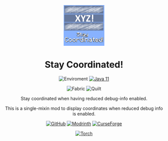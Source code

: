 <center><div align="center">

![](https://raw.githubusercontent.com/mooziii/stay-coordinated/master/src/main/resources/assets/staycoordinated/icon_small.png)

# Stay Coordinated!

![Enviroment](https://img.shields.io/badge/Enviroment-Client-purple)
[![Java 11](https://img.shields.io/badge/Language-Java%2011-9B599A.svg?color=orange)](https://www.oracle.com/news/announcement/oracle-releases-java-17-2021-09-14)

![Fabric](https://cdn.jsdelivr.net/npm/@intergrav/devins-badges@3/assets/cozy-minimal/supported/fabric_64h.png)
![Quilt](https://cdn.jsdelivr.net/npm/@intergrav/devins-badges@3/assets/cozy-minimal/supported/quilt_64h.png)


Stay coordinated when having reduced debug-info enabled.

This is a single-mixin mod to display coordinates when reduced debug info is enabled.

[![GitHub](https://cdn.jsdelivr.net/npm/@intergrav/devins-badges@3/assets/cozy/available/github_vector.svg)](https://github.com/mooziii/stay-coordinated)
[![Modrinth](https://cdn.jsdelivr.net/npm/@intergrav/devins-badges@3/assets/cozy/available/modrinth_vector.svg)](https://modrinth.com/mod/stay-coordinated)
[![CurseForge](https://cdn.jsdelivr.net/npm/@intergrav/devins-badges@3/assets/cozy/available/curseforge_vector.svg)](https://www.urbandictionary.com/define.php?term=soon%20%28tm%29)


[![Torch](https://i.imgur.com/R5QNgp0.png)](https://github.com/mooziii/torch)

</div></center>